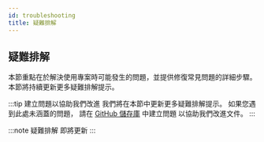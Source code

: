 ```yaml
---
id: troubleshooting
title: 疑難排解
---
```


## 疑難排解

本節重點在於解決使用專案時可能發生的問題，並提供修復常見問題的詳細步驟。
本節將持續更新更多疑難排解提示。

:::tip 建立問題以協助我們改進
我們將在本節中更新更多疑難排解提示。
如果您遇到此處未涵蓋的問題，
請在 [GitHub 儲存庫](https://github.com/whats2000/CodeBRT/issues) 中建立問題
以協助我們改進文件。
:::

:::note 疑難排解
即將更新
:::
